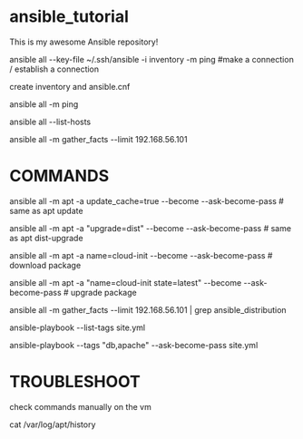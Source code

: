 # ansible_tutorial

This is my awesome Ansible repository!

ansible all --key-file ~/.ssh/ansible -i inventory -m ping           #make a connection / establish a connection

create inventory and ansible.cnf

ansible all -m ping

ansible all --list-hosts

ansible all -m gather_facts --limit 192.168.56.101



# COMMANDS

ansible all -m apt -a update_cache=true --become --ask-become-pass # same as apt update

ansible all -m apt -a "upgrade=dist" --become --ask-become-pass # same as apt dist-upgrade

ansible all -m apt -a name=cloud-init --become --ask-become-pass # download package

ansible all -m apt -a "name=cloud-init state=latest" --become --ask-become-pass # upgrade package

ansible all -m gather_facts --limit 192.168.56.101 | grep ansible_distribution

ansible-playbook --list-tags site.yml

ansible-playbook --tags "db,apache" --ask-become-pass site.yml

# TROUBLESHOOT

check commands manually on the vm 

cat /var/log/apt/history

